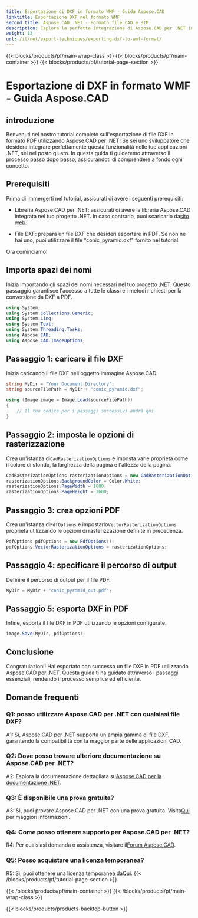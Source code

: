 ```yaml
---
title: Esportazione di DXF in formato WMF - Guida Aspose.CAD
linktitle: Esportazione DXF nel formato WMF
second_title: Aspose.CAD .NET - Formato file CAD e BIM
description: Esplora la perfetta integrazione di Aspose.CAD per .NET in questa guida passo passo per esportare file DXF in PDF senza sforzo.
weight: 13
url: /it/net/export-techniques/exporting-dxf-to-wmf-format/
---
```


{{< blocks/products/pf/main-wrap-class >}}
{{< blocks/products/pf/main-container >}}
{{< blocks/products/pf/tutorial-page-section >}}

# Esportazione di DXF in formato WMF - Guida Aspose.CAD

## introduzione

Benvenuti nel nostro tutorial completo sull'esportazione di file DXF in formato PDF utilizzando Aspose.CAD per .NET! Se sei uno sviluppatore che desidera integrare perfettamente questa funzionalità nelle tue applicazioni .NET, sei nel posto giusto. In questa guida ti guideremo attraverso il processo passo dopo passo, assicurandoti di comprendere a fondo ogni concetto.

## Prerequisiti

Prima di immergerti nel tutorial, assicurati di avere i seguenti prerequisiti:

-  Libreria Aspose.CAD per .NET: assicurati di avere la libreria Aspose.CAD integrata nel tuo progetto .NET. In caso contrario, puoi scaricarlo da[sito web](https://releases.aspose.com/cad/net/).

- File DXF: prepara un file DXF che desideri esportare in PDF. Se non ne hai uno, puoi utilizzare il file "conic_pyramid.dxf" fornito nel tutorial.

Ora cominciamo!

## Importa spazi dei nomi

Inizia importando gli spazi dei nomi necessari nel tuo progetto .NET. Questo passaggio garantisce l'accesso a tutte le classi e i metodi richiesti per la conversione da DXF a PDF.

```csharp
using System;
using System.Collections.Generic;
using System.Linq;
using System.Text;
using System.Threading.Tasks;
using Aspose.CAD;
using Aspose.CAD.ImageOptions;
```

## Passaggio 1: caricare il file DXF

Inizia caricando il file DXF nell'oggetto immagine Aspose.CAD.

```csharp
string MyDir = "Your Document Directory";
string sourceFilePath = MyDir + "conic_pyramid.dxf";

using (Image image = Image.Load(sourceFilePath))
{
    // Il tuo codice per i passaggi successivi andrà qui
}
```

## Passaggio 2: imposta le opzioni di rasterizzazione

 Crea un'istanza di`CadRasterizationOptions` e imposta varie proprietà come il colore di sfondo, la larghezza della pagina e l'altezza della pagina.

```csharp
CadRasterizationOptions rasterizationOptions = new CadRasterizationOptions();
rasterizationOptions.BackgroundColor = Color.White;
rasterizationOptions.PageWidth = 1600;
rasterizationOptions.PageHeight = 1600;
```

## Passaggio 3: crea opzioni PDF

 Crea un'istanza di`PdfOptions` e impostarlo`VectorRasterizationOptions` proprietà utilizzando le opzioni di rasterizzazione definite in precedenza.

```csharp
PdfOptions pdfOptions = new PdfOptions();
pdfOptions.VectorRasterizationOptions = rasterizationOptions;
```

## Passaggio 4: specificare il percorso di output

Definire il percorso di output per il file PDF.

```csharp
MyDir = MyDir + "conic_pyramid_out.pdf";
```

## Passaggio 5: esporta DXF in PDF

Infine, esporta il file DXF in PDF utilizzando le opzioni configurate.

```csharp
image.Save(MyDir, pdfOptions);
```

## Conclusione

Congratulazioni! Hai esportato con successo un file DXF in PDF utilizzando Aspose.CAD per .NET. Questa guida ti ha guidato attraverso i passaggi essenziali, rendendo il processo semplice ed efficiente.

## Domande frequenti

### Q1: posso utilizzare Aspose.CAD per .NET con qualsiasi file DXF?

A1: Sì, Aspose.CAD per .NET supporta un'ampia gamma di file DXF, garantendo la compatibilità con la maggior parte delle applicazioni CAD.

### Q2: Dove posso trovare ulteriore documentazione su Aspose.CAD per .NET?

 A2: Esplora la documentazione dettagliata su[Aspose.CAD per la documentazione .NET](https://reference.aspose.com/cad/net/).

### Q3: È disponibile una prova gratuita?

 A3: Sì, puoi provare Aspose.CAD per .NET con una prova gratuita. Visita[Qui](https://releases.aspose.com/) per maggiori informazioni.

### Q4: Come posso ottenere supporto per Aspose.CAD per .NET?

R4: Per qualsiasi domanda o assistenza, visitare il[Forum Aspose.CAD](https://forum.aspose.com/c/cad/19).

### Q5: Posso acquistare una licenza temporanea?

 R5: Sì, puoi ottenere una licenza temporanea da[Qui](https://purchase.aspose.com/temporary-license/).
{{< /blocks/products/pf/tutorial-page-section >}}

{{< /blocks/products/pf/main-container >}}
{{< /blocks/products/pf/main-wrap-class >}}

{{< blocks/products/products-backtop-button >}}
